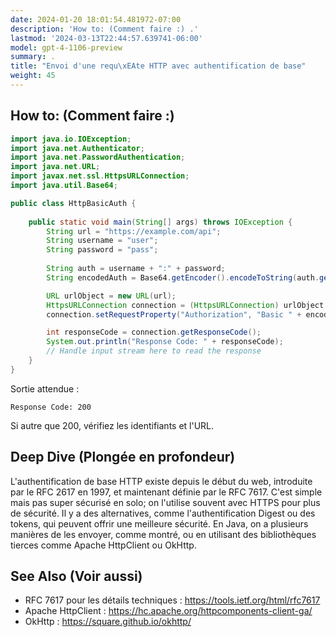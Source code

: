 ```yaml
---
date: 2024-01-20 18:01:54.481972-07:00
description: 'How to: (Comment faire :) .'
lastmod: '2024-03-13T22:44:57.639741-06:00'
model: gpt-4-1106-preview
summary: .
title: "Envoi d'une requ\xEAte HTTP avec authentification de base"
weight: 45
---
```


## How to: (Comment faire :)
```java
import java.io.IOException;
import java.net.Authenticator;
import java.net.PasswordAuthentication;
import java.net.URL;
import javax.net.ssl.HttpsURLConnection;
import java.util.Base64;

public class HttpBasicAuth {
    
    public static void main(String[] args) throws IOException {
        String url = "https://example.com/api";
        String username = "user";
        String password = "pass";
        
        String auth = username + ":" + password;
        String encodedAuth = Base64.getEncoder().encodeToString(auth.getBytes());

        URL urlObject = new URL(url);
        HttpsURLConnection connection = (HttpsURLConnection) urlObject.openConnection();
        connection.setRequestProperty("Authorization", "Basic " + encodedAuth);

        int responseCode = connection.getResponseCode();
        System.out.println("Response Code: " + responseCode);
        // Handle input stream here to read the response
    }
}
```
Sortie attendue :
```
Response Code: 200
```
Si autre que 200, vérifiez les identifiants et l'URL.

## Deep Dive (Plongée en profondeur)
L'authentification de base HTTP existe depuis le début du web, introduite par le RFC 2617 en 1997, et maintenant définie par le RFC 7617. C'est simple mais pas super sécurisé en solo; on l'utilise souvent avec HTTPS pour plus de sécurité. Il y a des alternatives, comme l'authentification Digest ou des tokens, qui peuvent offrir une meilleure sécurité. En Java, on a plusieurs manières de les envoyer, comme montré, ou en utilisant des bibliothèques tierces comme Apache HttpClient ou OkHttp.

## See Also (Voir aussi)
- RFC 7617 pour les détails techniques : https://tools.ietf.org/html/rfc7617
- Apache HttpClient : https://hc.apache.org/httpcomponents-client-ga/
- OkHttp : https://square.github.io/okhttp/
